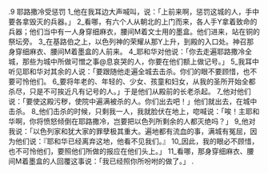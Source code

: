 .9 
耶路撒冷受惩罚 
1_他在我耳边大声喊叫，说：「上前来啊，惩罚这城的人，手中要各拿毁灭的兵器。」 2_看哪，有六个人从朝北的上门而来，各人手Y拿着致命的兵器；他们当中有一人身穿细麻衣，腰间M着文士用的墨盒。他们进来，站在铜的祭坛旁。 
3_在基路伯之上，以色列神的荣耀从那Y上升，到殿的入口处。神召那身穿细麻衣、腰间M着墨盒的人前来。 4_耶和华对他说：「你去走遍耶路撒冷全城，那些为城中所做可憎之事@息哀哭的人，你要在他们额上做记号。」 5_我耳中听见耶和华对其余的人说：「要跟随他走遍全城去击杀。你们的眼不要顾惜，也不要可怜他们。 6_要将年老的、年轻的、少女、孩童和妇女，从我的圣所开始全都杀尽，只是不可挨近凡有记号的人。」于是他们从殿前的长老杀起。 7_他对他们说：「要使这殿污秽，使院中遍满被杀的人。你们出去吧！」他们就出去，在城中击杀。 8_他们击杀的时候，只剩我一人，我就脸伏在地上，唿喊说：「唉！主耶和华啊，你将愤怒倾倒在耶路撒冷，岂要把以色列所剩余的人都灭绝吗？」 
9_他对我说：「以色列家和犹大家的罪孽极其重大。遍地都有流血的事，满城有冤屈，因为他们说：『耶和华已经离弃这地，他看不见我们。』 10_因此，我的眼必不顾惜，也不可怜他们，要照他们所做的报应在他们头上。」 
11_看哪，那身穿细麻衣、腰间M着墨盒的人回覆这事说：「我已经照你所吩咐的做了。」 
.